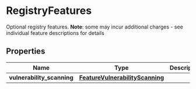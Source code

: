 # RegistryFeatures

Optional registry features.  __Note__: some may incur additional charges - see individual feature descriptions for details
## Properties
| Name | Type | Description | Notes |
| ------------ | ------------- | ------------- | ------------- |
| **vulnerability_scanning** | [**FeatureVulnerabilityScanning**](FeatureVulnerabilityScanning.md) |  | [optional]  |


